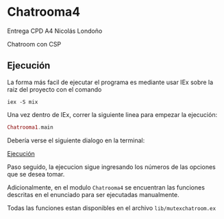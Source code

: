 # Chatrooma4

Entrega CPD A4 Nicolás Londoño

Chatroom con CSP

## Ejecución

La forma más facil de ejecutar el programa es mediante usar IEx sobre la raiz del proyecto con el comando

```Terminal
iex -S mix
```

Una vez dentro de IEx, correr la siguiente linea para empezar la ejecución:

```Elixir
Chatrooma1.main
```

Debería verse el siguiente dialogo en la terminal:

[Ejecución](docs/Capture.PNG "Ejecución")

Paso seguido, la ejecucion sigue ingresando los números de las opciones que se desea tomar.

Adicionalmente, en el modulo `Chatrooma4` se encuentran las funciones descritas en el enunciado para ser ejecutadas manualmente.

Todas las funciones estan disponibles en el archivo `lib/mutexchatroom.ex`
